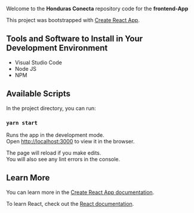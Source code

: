 Welcome to the **Honduras Conecta** repository code for the **frontend-App**

This project was bootstrapped with [Create React App](https://github.com/facebook/create-react-app).

## Tools and Software to Install in Your Development Environment
- Visual Studio Code
- Node JS
- NPM

## Available Scripts

In the project directory, you can run:

### `yarn start`

Runs the app in the development mode.<br />
Open [http://localhost:3000](http://localhost:3000) to view it in the browser.

The page will reload if you make edits.<br />
You will also see any lint errors in the console.

## Learn More

You can learn more in the [Create React App documentation](https://facebook.github.io/create-react-app/docs/getting-started).

To learn React, check out the [React documentation](https://reactjs.org/).
